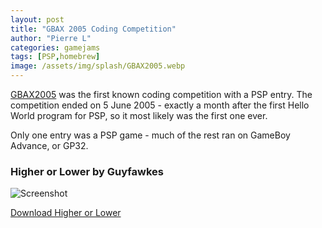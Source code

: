 ```yaml
---
layout: post
title: "GBAX 2005 Coding Competition"
author: "Pierre L"
categories: gamejams
tags: [PSP,homebrew]
image: /assets/img/splash/GBAX2005.webp
---
```


[GBAX2005](https://web.archive.org/web/20050608032230/http://gbax.com/gbax2005/GBAX2005rr.html) was the first known coding competition with a PSP entry. The competition ended on 5 June 2005 - exactly a month after the first Hello World program for PSP, so it most likely was the first one ever.

Only one entry was a PSP game - much of the rest ran on GameBoy Advance, or GP32.

### Higher or Lower by Guyfawkes

![Screenshot](https://github.com/PSP-Archive/PSP-Archive.github.io/raw/gh-pages/assets/img/snaps/HIGH01409_00000.webp)

<a href="https://archive.org/details/high-01409-00000">Download Higher or Lower</a>

